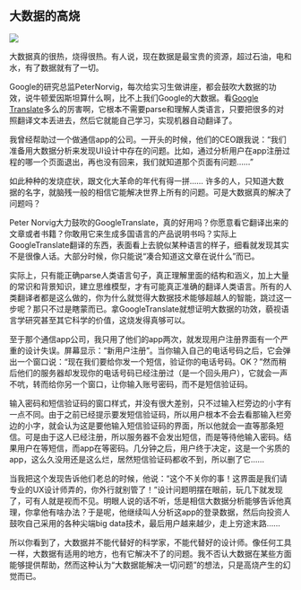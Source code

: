

## 大数据的高烧

![](http://upload-images.jianshu.io/upload_images/68562-4b4c75a74fe19812.jpg?imageMogr2/auto-orient/strip%7CimageView2/2/w/1240)

大数据真的很热，烧得很热。有人说，现在数据是最宝贵的资源，超过石油，电和水，有了数据就有了一切。

Google的研究总监PeterNorvig，每次给实习生做讲座，都会鼓吹大数据的功效，说牛顿爱因斯坦算什么啊，比不上我们Google的大数据。看[Google Translate](https://translate.google.com)多么的厉害啊，它根本不需要parse和理解人类语言，只要把很多的对照翻译文本丢进去，然后它就能自己学习，实现机器自动翻译了。

我曾经帮助过一个做通信app的公司。一开头的时候，他们的CEO跟我说：“我们准备用大数据分析来发现UI设计中存在的问题。比如，通过分析用户在app注册过程的哪一个页面退出，再也没有回来，我们就知道那个页面有问题……”

如此种种的发烧症状，跟文化大革命的年代有得一拼…… 许多的人，只知道大数据的名字，就脑残一般的相信它能解决世界上所有的问题。可是大数据真的解决了问题吗？

Peter Norvig大力鼓吹的GoogleTranslate，真的好用吗？你愿意看它翻译出来的文章或者书籍？你敢用它来生成多国语言的产品说明书吗？实际上GoogleTranslate翻译的东西，表面看上去貌似某种语言的样子，细看就发现其实不是很像人话。大部分时候，你只能说“凑合知道这文章在说什么”而已。

实际上，只有能正确parse人类语言句子，真正理解里面的结构和涵义，加上大量的常识和背景知识，建立思维模型，才有可能真正准确的翻译人类语言。所有的人类翻译者都是这么做的，你为什么就觉得大数据技术能够超越人的智能，跳过这一步呢？那只不过是瞎蒙而已。拿GoogleTranslate就想证明大数据的功效，藐视语言学研究甚至其它科学的价值，这烧发得真够可以。

至于那个通信app公司，我只用了他们的app两次，就发现用户注册界面有一个严重的设计失误。屏幕显示：“新用户注册”。当你输入自己的电话号码之后，它会弹出一个窗口说：“现在我们要给你发一个短信，验证你的电话号码。OK？”然而稍后他们的服务器却发现你的电话号码已经注册过（是一个回头用户），它就会一声不吭，转而给你另一个窗口，让你输入账号密码，而不是短信验证码。

输入密码和短信验证码的窗口样式，并没有很大差别，只不过输入栏旁边的小字有一点不同。由于之前已经提示要发短信验证码，所以用户根本不会去看那输入栏旁边的小字，就会认为这是要他输入短信验证码的界面，所以他就会一直等那条短信。可是由于这人已经注册，所以服务器不会发出短信，而是等待他输入密码。结果用户在等短信，而app在等密码。几分钟之后，用户终于决定，这是一个劣质的app，这么久没用还是这么烂，居然短信验证码都收不到，所以删了它……

当我把这个发现告诉他们老总的时候，他说：“这个不关你的事！这界面是我们请专业的UX设计师弄的，你外行就别管了！”设计问题明摆在眼前，玩几下就发现了，可有人就是视而不见。明眼人说的话不听，恁是相信大数据分析能够告诉他真理，你拿他有啥办法？于是呢，他继续叫人分析这app的登录数据，然后向投资人鼓吹自己采用的各种尖端big data技术，最后用户越来越少，走上穷途末路……

所以你看到了，大数据并不能代替好的科学家，不能代替好的设计师。像任何工具一样，大数据有适用的地方，也有它解决不了的问题。我不否认大数据在某些方面能够提供帮助，然而这种认为“大数据能解决一切问题”的想法，只是高烧产生的幻觉而已。

